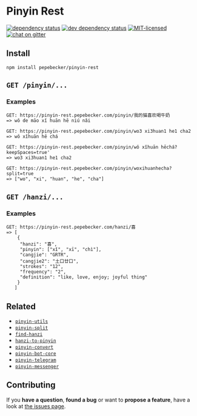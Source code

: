 # Pinyin Rest

[![dependency status](https://img.shields.io/david/pepebecker/pinyin-rest.svg)](https://david-dm.org/pepebecker/pinyin-rest)
[![dev dependency status](https://img.shields.io/david/dev/pepebecker/pinyin-rest.svg)](https://david-dm.org/pepebecker/pinyin-rest#info=devDependencies)
[![MIT-licensed](https://img.shields.io/github/license/pepebecker/pinyin-rest.svg)](https://opensource.org/licenses/MIT)
[![chat on gitter](https://badges.gitter.im/pepebecker.svg)](https://gitter.im/pepebecker)

## Install

```shell
npm install pepebecker/pinyin-rest
```

## `GET /pinyin/...`

### Examples

```shell
GET: https://pinyin-rest.pepebecker.com/pinyin/我的猫喜欢喝牛奶
=> wǒ de māo xǐ huān hē niú nǎi
```

```shell
GET: https://pinyin-rest.pepebecker.com/pinyin/wo3 xi3huan1 he1 cha2
=> wǒ xǐhuān hē chá
```

```shell
GET: https://pinyin-rest.pepebecker.com/pinyin/wǒ xǐhuān hēchá?keepSpaces=true'
=> wo3 xi3huan1 he1 cha2
```

```shell
GET: https://pinyin-rest.pepebecker.com/pinyin/woxihuanhecha?split=true
=> ["wo", "xi", "huan", "he", "cha"]
```

## `GET /hanzi/...`

### Examples

```shell
GET: https://pinyin-rest.pepebecker.com/hanzi/喜
=> [
    {
     "hanzi": "喜",
     "pinyin": ["xǐ", "xī", "chì"],
     "cangjie": "GRTR",
     "cangjie2": "土口廿口",
     "strokes": "12",
     "frequency": "2",
     "definition": "like, love, enjoy; joyful thing"
    }
   ]
```

## Related

- [`pinyin-utils`](https://github.com/pepebecker/pinyin-utils)
- [`pinyin-split`](https://github.com/pepebecker/pinyin-split)
- [`find-hanzi`](https://github.com/pepebecker/find-hanzi)
- [`hanzi-to-pinyin`](https://github.com/pepebecker/hanzi-to-pinyin)
- [`pinyin-convert`](https://github.com/pepebecker/pinyin-convert)
- [`pinyin-bot-core`](https://github.com/pepebecker/pinyin-bot-core)
- [`pinyin-telegram`](https://github.com/pepebecker/pinyin-telegram)
- [`pinyin-messenger`](https://github.com/pepebecker/pinyin-messenger)

## Contributing

If you **have a question**, **found a bug** or want to **propose a feature**, have a look at [the issues page](https://github.com/pepebecker/pinyin-rest/issues).